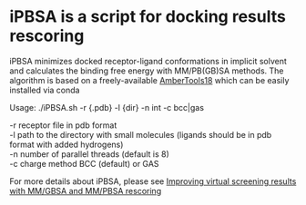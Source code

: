 # iPBSA is a script for docking results rescoring

iPBSA minimizes docked receptor-ligand conformations in implicit solvent and calculates the binding free energy with MM/PB(GB)SA methods. The algorithm is based on a freely-available [AmberTools18](https://ambermd.org/AmberTools.php) which can be easily installed via conda  

Usage: ./iPBSA.sh -r {.pdb} -l {dir} -n int -c bcc|gas
	
-r receptor file in pdb format  
-l path to the directory with small molecules (ligands should be in pdb format with added hydrogens)  
-n number of parallel threads (default is 8)  
-c charge method BCC (default) or GAS  


For more details about iPBSA, please see [Improving virtual screening results with MM/GBSA and MM/PBSA rescoring](https://link.springer.com/article/10.1007/s10822-021-00389-3)  
